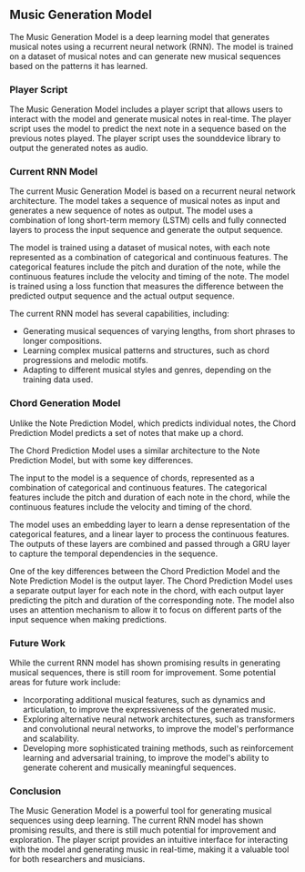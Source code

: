 ## Music Generation Model

The Music Generation Model is a deep learning model that generates musical notes using a recurrent neural network (RNN). The model is trained on a dataset of musical notes and can generate new musical sequences based on the patterns it has learned.

### Player Script

The Music Generation Model includes a player script that allows users to interact with the model and generate musical notes in real-time. The player script uses the model to predict the next note in a sequence based on the previous notes played. The player script uses the sounddevice library to output the generated notes as audio.

### Current RNN Model

The current Music Generation Model is based on a recurrent neural network architecture. The model takes a sequence of musical notes as input and generates a new sequence of notes as output. The model uses a combination of long short-term memory (LSTM) cells and fully connected layers to process the input sequence and generate the output sequence.

The model is trained using a dataset of musical notes, with each note represented as a combination of categorical and continuous features. The categorical features include the pitch and duration of the note, while the continuous features include the velocity and timing of the note. The model is trained using a loss function that measures the difference between the predicted output sequence and the actual output sequence.

The current RNN model has several capabilities, including:

* Generating musical sequences of varying lengths, from short phrases to longer compositions.
* Learning complex musical patterns and structures, such as chord progressions and melodic motifs.
* Adapting to different musical styles and genres, depending on the training data used.

### Chord Generation Model

Unlike the Note Prediction Model, which predicts individual notes, the Chord Prediction Model predicts a set of notes that make up a chord. 

The Chord Prediction Model uses a similar architecture to the Note Prediction Model, but with some key differences. 

The input to the model is a sequence of chords, represented as a combination of categorical and continuous features. The categorical features include the pitch and duration of each note in the chord, while the continuous features include the velocity and timing of the chord.

The model uses an embedding layer to learn a dense representation of the categorical features, and a linear layer to process the continuous features. The outputs of these layers are combined and passed through a GRU layer to capture the temporal dependencies in the sequence.

One of the key differences between the Chord Prediction Model and the Note Prediction Model is the output layer. The Chord Prediction Model uses a separate output layer for each note in the chord, with each output layer predicting the pitch and duration of the corresponding note. The model also uses an attention mechanism to allow it to focus on different parts of the input sequence when making predictions.

### Future Work

While the current RNN model has shown promising results in generating musical sequences, there is still room for improvement. Some potential areas for future work include:

* Incorporating additional musical features, such as dynamics and articulation, to improve the expressiveness of the generated music.
* Exploring alternative neural network architectures, such as transformers and convolutional neural networks, to improve the model's performance and scalability.
* Developing more sophisticated training methods, such as reinforcement learning and adversarial training, to improve the model's ability to generate coherent and musically meaningful sequences.

### Conclusion

The Music Generation Model is a powerful tool for generating musical sequences using deep learning. The current RNN model has shown promising results, and there is still much potential for improvement and exploration. The player script provides an intuitive interface for interacting with the model and generating music in real-time, making it a valuable tool for both researchers and musicians.